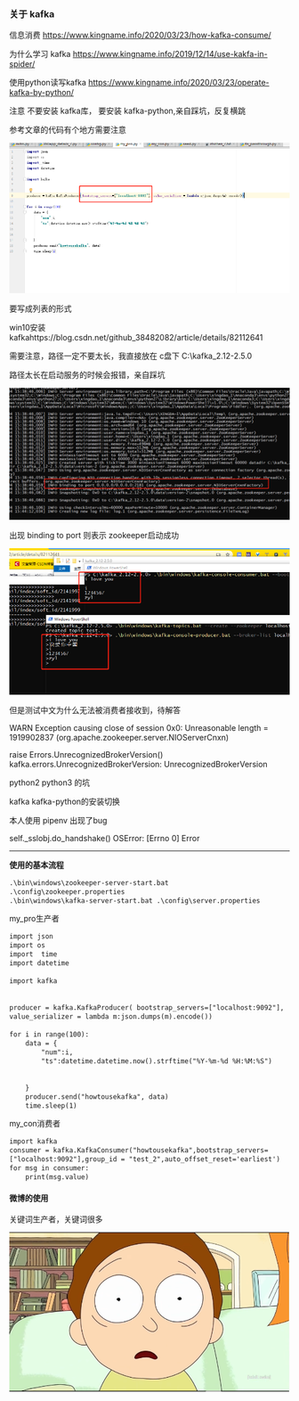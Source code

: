 ### 关于 kafka

信息消费 https://www.kingname.info/2020/03/23/how-kafka-consume/



为什么学习 kafka https://www.kingname.info/2019/12/14/use-kakfa-in-spider/



使用python读写kafka https://www.kingname.info/2020/03/23/operate-kafka-by-python/

注意 不要安装 kafka库， 要安装 kafka-python,亲自踩坑，反复横跳

参考文章的代码有个地方需要注意

![image-20200804185613747](%E5%9B%BE%E7%89%87/image-20200804185613747.png)

要写成列表的形式



win10安装kafkahttps://blog.csdn.net/github_38482082/article/details/82112641

需要注意，路径一定不要太长，我直接放在 c盘下 C:\kafka_2.12-2.5.0

路径太长在启动服务的时候会报错，亲自踩坑

![image-20200804154857446](%E5%9B%BE%E7%89%87/image-20200804154857446.png)

出现 binding to port 则表示 zookeeper启动成功



![image-20200804154959795](%E5%9B%BE%E7%89%87/image-20200804154959795.png)

但是测试中文为什么无法被消费者接收到，待解答



 WARN Exception causing close of session 0x0: Unreasonable length = 1919902837 (org.apache.zookeeper.server.NIOServerCnxn)



 raise Errors.UnrecognizedBrokerVersion()
kafka.errors.UnrecognizedBrokerVersion: UnrecognizedBrokerVersion



python2 python3 的坑

kafka  kafka-python的安装切换

本人使用 pipenv 出现了bug



 self._sslobj.do_handshake()
OSError: [Errno 0] Error

------

**使用的基本流程**

```shell
.\bin\windows\zookeeper-server-start.bat  .\config\zookeeper.properties
.\bin\windows\kafka-server-start.bat .\config\server.properties
```

my_pro生产者

```shell
import json
import os
import  time
import datetime

import kafka


producer = kafka.KafkaProducer( bootstrap_servers=["localhost:9092"], value_serializer = lambda m:json.dumps(m).encode())

for i in range(100):
    data = {
        "num":i,
        "ts":datetime.datetime.now().strftime("%Y-%m-%d %H:%M:%S")


    }
    producer.send("howtousekafka", data)
    time.sleep(1)
```

my_con消费者

```shell
import kafka
consumer = kafka.KafkaConsumer("howtousekafka",bootstrap_servers=["localhost:9092"],group_id = "test_2",auto_offset_reset='earliest')
for msg in consumer:
    print(msg.value)
```

#### 微博的使用

关键词生产者，关键词很多





![img](%E5%9B%BE%E7%89%87/04d5a3ecd021e9a6ee0037cf23cf70fa1a004b2f.png)

